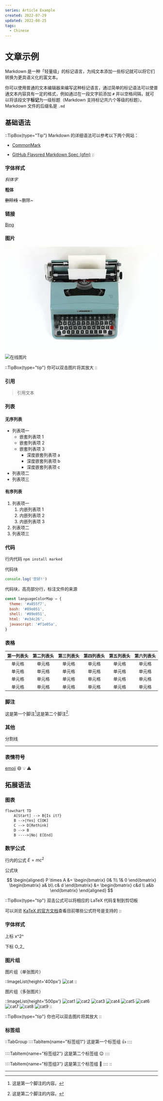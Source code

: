 ```yaml
---
series: Article Example
created: 2022-07-29
updated: 2022-08-25
tags:
  - Chinese
---
```


# 文章示例

Markdown 是一种「轻量级」的标记语言，为纯文本添加一些标记就可以将它们转换为更具语义化的富文本。

你可以使用普通的文本编辑器来编写这种标记语言，通过简单的标记语法可以使普通文本内容具有一定的格式，例如通过在一段文字前添加 `#` 并以空格间隔，就可以将该段文字**标记**为一级标题（Markdown 支持标记共六个等级的标题）。Markdown 文件的后缀名是 `.md`

## 基础语法

::TipBox{type="Tip"}
Markdown 的详细语法可以参考以下两个网站：

* [CommonMark](https://commonmark.org/)

* [GitHub Flavored Markdown Spec (gfm)](https://github.github.com/gfm/)
::

### 字体样式

*斜体字*

**粗体**

~~删除线~~ ~删除~

### 链接

[Bing](https://www.bing.com/)

### 图片

![本地图片](./images/typewriter.jpg)

![在线图片](http://placekitten.com/600/300)

::TipBox{type="tip"}
你可以双击图片将其放大
::

### 引用

> 引用文本

### 列表

#### 无序列表

* 列表项一
  * 嵌套列表项 1
  * 嵌套列表项 2
  * 嵌套列表项 3
    * 深度嵌套列表项 a
    * 深度嵌套列表项 b
    * 深度嵌套列表项 c
* 列表项二
* 列表项三

#### 有序列表

1. 列表项一
    1. 内嵌列表项 1
    2. 内嵌列表项 2
    3. 内嵌列表项 3
2. 列表项二
3. 列表项三


### 代码

行内代码 `npm install marked`

代码块

```javascript
console.log('您好!')
```

代码块，高亮部分行，标注文件的来源

```javascript [/components/content/ProseCode.vue] {2-4, 6}
const languageColorMap = {
  theme: '#a855f7',
  bash: '#89e051',
  shell: '#89e051',
  html: '#e34c26',
  javascript: '#f1e05a',
}
```

### 表格

| 第一列表头 | 第二列表头 | 第三列表头 | 第四列表头 | 第五列表头 | 第六列表头 |
| :---: | :---: | :---: | :---: | :---: | :---: |
| 单元格 | 单元格 | 单元格 | 单元格 | 单元格 | 单元格 |
| 单元格 | 单元格 | 单元格 | 单元格 | 单元格 | 单元格 |
| 单元格 | 单元格 | 单元格 | 单元格 | 单元格 | 单元格 |
| 单元格 | 单元格 | 单元格 | 单元格 | 单元格 | 单元格 |

### 脚注

这是第一个脚注[^1]这是第二个脚注[^2].

### 其他

分割线

---

### 表情符号

[emoji](https://www.webfx.com/tools/emoji-cheat-sheet/) :smile: :bulb: :warning:

## 拓展语法

### 图表

```mermaid
flowchart TD
    A[Start] --> B{Is it?}
    B -->|Yes| C[OK]
    C --> D[Rethink]
    D --> B
    B ---->|No| E[End]
```

### 数学公式
行内的公式 $E=mc^2$

公式块

$$
\begin{aligned}
P \times A
&=
\begin{bmatrix}
  0& 1\\
  1& 0
\end{bmatrix}
\begin{bmatrix}
  a& b\\
  c& d
\end{bmatrix}
&=
\begin{bmatrix}
  c&d \\
  a&b
\end{bmatrix}
\end{aligned}
$$

::TipBox{type="tip"}
双击公式可以将相应的 LaTeX 代码复制到剪切板

可以浏览 [KaTeX 的官方文档](https://katex.org/docs/supported.html)查看目前哪些公式符号是支持的
::

### 字体样式

上标 x^2^

下标 O_2_

### 图片组

图片组（单张图片）

::ImageList{height='400px'}
![cat](http://placekitten.com/600/400)
::

图片组（多张图片）

::ImageList{height='500px'}
![cat1](http://placekitten.com/200)
![cat2](http://placekitten.com/600)
![cat3](http://placekitten.com/400)
![cat4](http://placekitten.com/500)
![cat5](http://placekitten.com/800)
![cat6](http://placekitten.com/1080)
![cat7](http://placekitten.com/800/1000)
![cat8](http://placekitten.com/600/800)
![cat9](http://placekitten.com/1000)
::

::TipBox{type="tip"}
你也可以双击图片将其放大
::

### 标签组

::TabGroup
::::TabItem{name="标签组1"}
这是第一个标签组 :thumbsup:
::::

::::TabItem{name="标签组2"}
这是第二个标签组 :wink:
::::

::::TabItem{name="标签组3"}
这是第三个标签组 :tada:
::::
::

---

[^1]: 这是第一个脚注的内容。
[^2]: 这是第二个脚注的内容。
